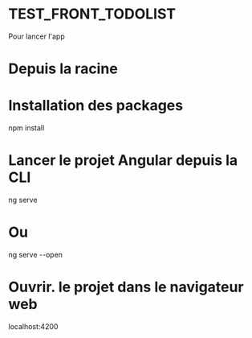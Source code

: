 # TEST_FRONT_TODOLIST
Pour lancer l'app

# Depuis la racine
# Installation des packages
npm install

# Lancer le projet Angular depuis la CLI
ng serve 
# Ou 
ng serve --open

# Ouvrir. le projet dans le navigateur web
localhost:4200
